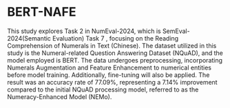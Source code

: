 # BERT-NAFE
This study explores Task 2 in NumEval-2024,
which is SemEval-2024(Semantic Evaluation) Task 7 , 
focusing on the Reading Comprehension of Numerals in Text (Chinese). 
The dataset utilized in this study is the Numeral-related Question Answering Dataset (NQuAD), 
and the model employed is BERT. The data undergoes preprocessing, 
incorporating Numerals Augmentation and Feature Enhancement to numerical entities before model training. 
Additionally, fine-tuning will also be applied.
The result was an accuracy rate of 77.09\%, representing a 7.14\% improvement compared to 
the initial NQuAD processing model, referred to as the Numeracy-Enhanced Model (NEMo).
